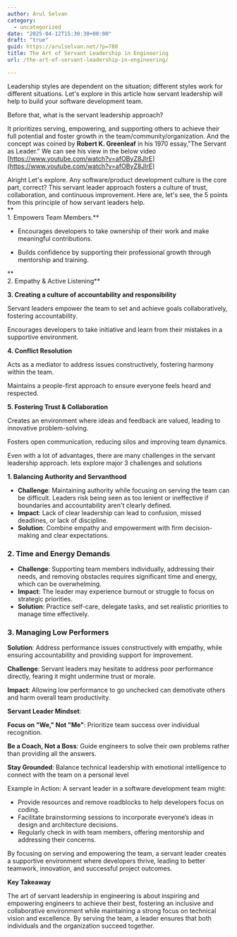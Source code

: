 ```yaml
---
author: Arul Selvan
category:
  - uncategorized
date: "2025-04-12T15:30:30+00:00"
draft: "true"
guid: https://arulselvan.net/?p=780
title: The Art of Servant Leadership in Engineering
url: /the-art-of-servant-leadership-in-engineering/

---
```

Leadership styles are dependent on the situation; different styles work for different situations. Let's explore in this article how servant leadership will help to build your software development team.

Before that, what is the servant leadership approach?

It prioritizes serving, empowering, and supporting others to achieve their full potential and foster growth in the team/community/organization. And the concept was coined by **Robert K. Greenleaf** in his 1970 essay,"The Servant as Leader." We can see his view in the below video  
[https://www.youtube.com/watch?v=afOByZ8JlrE](https://www.youtube.com/watch?v=afOByZ8JlrE)

Alright Let's explore. Any software/product development culture is the core part, correct? This servant leader approach fosters a culture of trust, collaboration, and continuous improvement. Here are, let's see, the 5 points from this principle of how servant leaders help.  
**  
1\. Empowers Team Members.**

- Encourages developers to take ownership of their work and make meaningful contributions.

- Builds confidence by supporting their professional growth through mentorship and training.

**  
2\. Empathy & Active Listening**

**3\. Creating a culture of accountability and responsibility**

Servant leaders empower the team to set and achieve goals collaboratively, fostering accountability.

Encourages developers to take initiative and learn from their mistakes in a supportive environment.

**4\. Conflict Resolution**

Acts as a mediator to address issues constructively, fostering harmony within the team.

Maintains a people-first approach to ensure everyone feels heard and respected.

**5\. Fostering Trust & Collaboration**

Creates an environment where ideas and feedback are valued, leading to innovative problem-solving.

Fosters open communication, reducing silos and improving team dynamics.

Even with a lot of advantages, there are many challenges in the servant leadership approach. lets explore major 3 challenges and solutions

**1\. Balancing Authority and Servanthood**

- **Challenge**: Maintaining authority while focusing on serving the team can be difficult. Leaders risk being seen as too lenient or ineffective if boundaries and accountability aren't clearly defined.
- **Impact**: Lack of clear leadership can lead to confusion, missed deadlines, or lack of discipline.
- **Solution**: Combine empathy and empowerment with firm decision-making and clear expectations.

### **2\. Time and Energy Demands**

- **Challenge**: Supporting team members individually, addressing their needs, and removing obstacles requires significant time and energy, which can be overwhelming.
- **Impact**: The leader may experience burnout or struggle to focus on strategic priorities.
- **Solution**: Practice self-care, delegate tasks, and set realistic priorities to manage time effectively.

### **3\. Managing Low Performers**

**Solution**: Address performance issues constructively with empathy, while ensuring accountability and providing support for improvement.

**Challenge**: Servant leaders may hesitate to address poor performance directly, fearing it might undermine trust or morale.

**Impact**: Allowing low performance to go unchecked can demotivate others and harm overall team productivity.


**Servant Leader Mindset**:

**Focus on "We," Not "Me"**: Prioritize team success over individual recognition.

**Be a Coach, Not a Boss**: Guide engineers to solve their own problems rather than providing all the answers.

**Stay Grounded**: Balance technical leadership with emotional intelligence to connect with the team on a personal level

Example in Action: A servant leader in a software development team might:

- Provide resources and remove roadblocks to help developers focus on coding.
- Facilitate brainstorming sessions to incorporate everyone’s ideas in design and architecture decisions.
- Regularly check in with team members, offering mentorship and addressing their concerns.

By focusing on serving and empowering the team, a servant leader creates a supportive environment where developers thrive, leading to better teamwork, innovation, and successful project outcomes.

**Key Takeaway**

The art of servant leadership in engineering is about inspiring and empowering engineers to achieve their best, fostering an inclusive and collaborative environment while maintaining a strong focus on technical vision and excellence. By serving the team, a leader ensures that both individuals and the organization succeed together.
